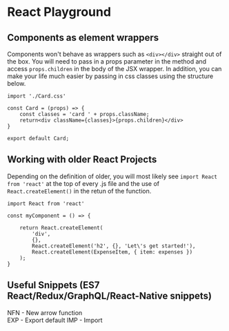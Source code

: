 # React Playground

## Components as element wrappers

Components won't behave as wrappers such as `<div></div>` straight out of the box. You will need to pass in a props parameter in the method and access `props.children` in the body of the JSX wrapper. In addition, you can make your life much easier by passing in css classes using the structure below.

```
import './Card.css'

const Card = (props) => {
    const classes = 'card ' + props.className;
    return<div className={classes}>{props.children}</div>
}

export default Card;

```

## Working with older React Projects

Depending on the definition of older, you will most likely see `import React from 'react'` at the top of every .js file and the use of `React.createElement()` in the retun of the function.

```
import React from 'react'

const myComponent = () => {

    return React.createElement(
        'div',
        {},
        React.createElement('h2', {}, 'Let\'s get started!'),
        React.createElement(ExpenseItem, { item: expenses })
    );
}

```

## Useful Snippets (ES7 React/Redux/GraphQL/React-Native snippets)

NFN - New arrow function  
EXP - Export default
IMP - Import
